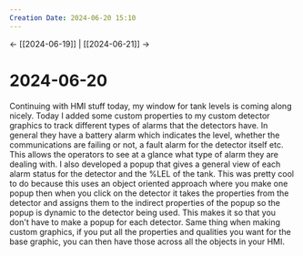 ```yaml
---
Creation Date: 2024-06-20 15:10
---
```


<- [[2024-06-19]] | [[2024-06-21]]  ->

# 2024-06-20
Continuing with HMI stuff today, my window for tank levels is coming along nicely.  Today I added some custom properties to my custom detector graphics to track different types of alarms that the detectors have. In general they have a battery alarm which indicates the level, whether the communications are failing or not, a fault alarm for the detector itself etc. This allows the operators to see at a glance what type of alarm they are dealing with. I also developed a popup that gives a general view of each alarm status for the detector and the %LEL of the tank. This was pretty cool to do because this uses an object oriented approach where you make one popup then when you click on the detector it takes the properties from the detector and assigns them to the indirect properties of the popup so the popup is dynamic to the detector being used. This makes it so that you don't have to make a popup for each detector. Same thing when making custom graphics, if you put all the properties and qualities you want for the base graphic, you can then have those across all the objects in your HMI.